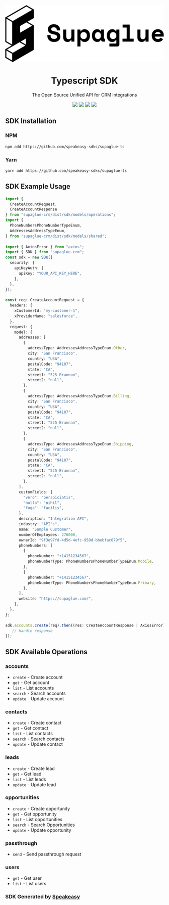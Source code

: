 <div align="center">
    <picture>
      <source media="(prefers-color-scheme: dark)" srcset="https://raw.githubusercontent.com/supaglue-labs/supaglue/main/docs/static/img/logo-dark.png">
      <source media="(prefers-color-scheme: light)" srcset="https://raw.githubusercontent.com/supaglue-labs/supaglue/main/docs/static/img/logo-light.png">
      <img alt="Supaglue" src="https://raw.githubusercontent.com/supaglue-labs/supaglue/main/docs/static/img/logo-light.png">
    </picture>
    <h1>Typescript SDK</h1>
   <p>The Open Source Unified API for CRM integrations</p>
   <a href="https://docs.supaglue.com/"><img src="https://img.shields.io/static/v1?label=Docs&message=API Ref&color=000&style=for-the-badge" /></a>
   <a href="https://github.com/speakeasy-sdks/supaglue-ts/actions"><img src="https://img.shields.io/github/actions/workflow/status/speakeasy-sdks/supaglue-ts/speakeasy_sdk_generation.yml?style=for-the-badge" /></a>
  <a href="https://opensource.org/licenses/MIT"><img src="https://img.shields.io/badge/License-MIT-blue.svg?style=for-the-badge" /></a>
  <a href="https://github.com/speakeasy-sdks/supaglue-ts/releases"><img src="https://img.shields.io/github/v/release/speakeasy-sdks/supaglue-ts?sort=semver&style=for-the-badge" /></a>
</div>

<!-- Start SDK Installation -->
## SDK Installation

### NPM

```bash
npm add https://github.com/speakeasy-sdks/supaglue-ts
```

### Yarn

```bash
yarn add https://github.com/speakeasy-sdks/supaglue-ts
```
<!-- End SDK Installation -->

## SDK Example Usage
<!-- Start SDK Example Usage -->
```typescript
import {
  CreateAccountRequest,
  CreateAccountResponse
} from "supaglue-crm/dist/sdk/models/operations";
import {
  PhoneNumbersPhoneNumberTypeEnum,
  AddressesAddressTypeEnum,
} from "supaglue-crm/dist/sdk/models/shared";

import { AxiosError } from "axios";
import { SDK } from "supaglue-crm";
const sdk = new SDK({
  security: {
    apiKeyAuth: {
      apiKey: "YOUR_API_KEY_HERE",
    },
  },
});

const req: CreateAccountRequest = {
  headers: {
    xCustomerId: "my-customer-1",
    xProviderName: "salesforce",
  },
  request: {
    model: {
      addresses: [
        {
          addressType: AddressesAddressTypeEnum.Other,
          city: "San Francisco",
          country: "USA",
          postalCode: "94107",
          state: "CA",
          street1: "525 Brannan",
          street2: "null",
        },
        {
          addressType: AddressesAddressTypeEnum.Billing,
          city: "San Francisco",
          country: "USA",
          postalCode: "94107",
          state: "CA",
          street1: "525 Brannan",
          street2: "null",
        },
        {
          addressType: AddressesAddressTypeEnum.Shipping,
          city: "San Francisco",
          country: "USA",
          postalCode: "94107",
          state: "CA",
          street1: "525 Brannan",
          street2: "null",
        },
      ],
      customFields: {
        "vero": "perspiciatis",
        "nulla": "nihil",
        "fuga": "facilis",
      },
      description: "Integration API",
      industry: "API's",
      name: "Sample Customer",
      numberOfEmployees: 276000,
      ownerId: "9f3e97fd-4d5d-4efc-959d-bbebfac079f5",
      phoneNumbers: [
        {
          phoneNumber: "+14151234567",
          phoneNumberType: PhoneNumbersPhoneNumberTypeEnum.Mobile,
        },
        {
          phoneNumber: "+14151234567",
          phoneNumberType: PhoneNumbersPhoneNumberTypeEnum.Primary,
        },
      ],
      website: "https://supaglue.com/",
    },
  },
};

sdk.accounts.create(req).then((res: CreateAccountResponse | AxiosError) => {
   // handle response
});
```
<!-- End SDK Example Usage -->

<!-- Start SDK Available Operations -->
## SDK Available Operations


### accounts

* `create` - Create account
* `get` - Get account
* `list` - List accounts
* `search` - Search accounts
* `update` - Update account

### contacts

* `create` - Create contact
* `get` - Get contact
* `list` - List contacts
* `search` - Search contacts
* `update` - Update contact

### leads

* `create` - Create lead
* `get` - Get lead
* `list` - List leads
* `update` - Update lead

### opportunities

* `create` - Create opportunity
* `get` - Get opportunity
* `list` - List opportunities
* `search` - Search Opportunities
* `update` - Update opportunity

### passthrough

* `send` - Send passthrough request

### users

* `get` - Get user
* `list` - List users
<!-- End SDK Available Operations -->

### SDK Generated by [Speakeasy](https://docs.speakeasyapi.dev/docs/using-speakeasy/client-sdks)
